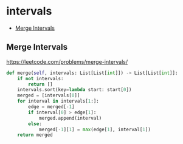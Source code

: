 # intervals

+ [Merge Intervals](#merge-intervals)

## Merge Intervals

https://leetcode.com/problems/merge-intervals/

```python
def merge(self, intervals: List[List[int]]) -> List[List[int]]:
    if not intervals:
        return []
    intervals.sort(key=lambda start: start[0])
    merged = [intervals[0]]
    for interval in intervals[1:]:
        edge = merged[-1]
        if interval[0] > edge[1]:
            merged.append(interval)
        else:
            merged[-1][1] = max(edge[1], interval[1])
    return merged

```